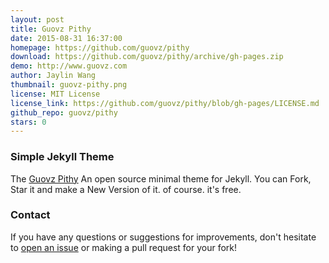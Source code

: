 ```yaml
---
layout: post
title: Guovz Pithy
date: 2015-08-31 16:37:00
homepage: https://github.com/guovz/pithy
download: https://github.com/guovz/pithy/archive/gh-pages.zip
demo: http://www.guovz.com
author: Jaylin Wang
thumbnail: guovz-pithy.png
license: MIT License
license_link: https://github.com/guovz/pithy/blob/gh-pages/LICENSE.md
github_repo: guovz/pithy
stars: 0
---
```


### Simple Jekyll Theme

The [Guovz Pithy](https://github.com/guovz/pithy) An open source
minimal theme for Jekyll. You can Fork, Star it and make a New Version
of it. of course. it's free.

### Contact

If you have any questions or suggestions for improvements, don't
hesitate to [open an issue](https://github.com/guovz/pithy/issues) or
making a pull request for your fork!
